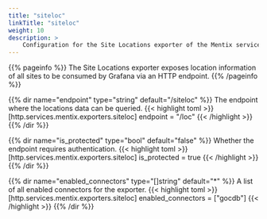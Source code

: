 ```yaml
---
title: "siteloc"
linkTitle: "siteloc"
weight: 10
description: >
    Configuration for the Site Locations exporter of the Mentix service
---
```


{{% pageinfo %}}
The Site Locations exporter exposes location information of all sites to be consumed by Grafana via an HTTP endpoint.
{{% /pageinfo %}}

{{% dir name="endpoint" type="string" default="/siteloc" %}}
The endpoint where the locations data can be queried.
{{< highlight toml >}}
[http.services.mentix.exporters.siteloc]
endpoint = "/loc"
{{< /highlight >}}
{{% /dir %}}

{{% dir name="is_protected" type="bool" default="false" %}}
Whether the endpoint requires authentication.
{{< highlight toml >}}
[http.services.mentix.exporters.siteloc]
is_protected = true
{{< /highlight >}}
{{% /dir %}}

{{% dir name="enabled_connectors" type="[]string" default="*" %}}
A list of all enabled connectors for the exporter.
{{< highlight toml >}}
[http.services.mentix.exporters.siteloc]
enabled_connectors = ["gocdb"]
{{< /highlight >}}
{{% /dir %}}
